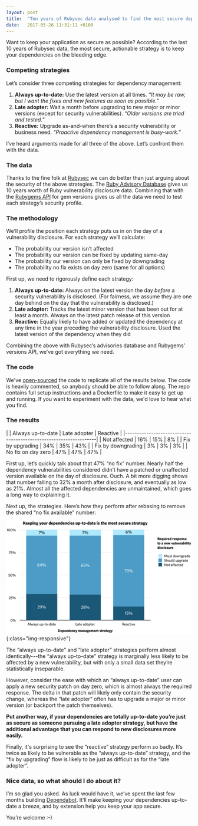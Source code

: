 ```yaml
---
layout: post
title:  "Ten years of Rubysec data analysed to find the most secure dependency strategy"
date:   2017-05-26 11:31:11 +0100
---
```


Want to keep your application as secure as possible? According to the last 10 years of Rubysec data, the most secure, actionable strategy is to keep your dependencies on the bleeding edge.


### Competing strategies

Let’s consider three competing strategies for dependency management:

1. **Always up-to-date:** Use the latest version at all times. _“It may be raw, but I want the fixes and new features as soon as possible.”_
2. **Late adopter:** Wait a month before upgrading to new major or minor versions (except for security vulnerabilities). _“Older versions are tried and tested.”_
3. **Reactive:** Upgrade as-and-when there’s a security vulnerability or business need. _“Proactive dependency management is busy-work.”_

I’ve heard arguments made for all three of the above. Let’s confront them with the data.


### The data

Thanks to the fine folk at [Rubysec][rubysec] we can do better than just arguing about the security of the above strategies. The [Ruby Advisory Database][ruby-advisory-db] gives us 10 years worth of Ruby vulnerability disclosure data. Combining that with the [Rubygems API][rubygems-api] for gem versions gives us all the data we need to test each strategy’s security profile.


### The methodology

We’ll profile the position each strategy puts us in on the day of a vulnerability disclosure. For each strategy we’ll calculate:

- The probability our version isn’t affected
- The probability our version can be fixed by updating same-day
- The probability our version can only be fixed by downgrading
- The probability no fix exists on day zero (same for all options)

First up, we need to rigorously define each strategy:

1. **Always up-to-date:** Always on the latest version the day _before_ a security vulnerability is disclosed. (For fairness, we assume they are one day behind on the day that the vulnerability is disclosed.)
2. **Late adopter:** Tracks the latest minor version that has been out for at least a month. Always on the latest patch release of this version
3. **Reactive:** Equally likely to have added or updated the dependency at any time in the year preceding the vulnerability disclosure. Used the latest version of the dependency when they did

Combining the above with Rubysec’s advisories database and Rubygems’ versions API, we’ve got everything we need.


### The code

We've [open-sourced][jupyter-notebook] the code to replicate all of the results below. The code is heavily commented, so anybody should be able to follow along. The repo contains full setup instructions and a Dockerfile to make it easy to get up and running. If you want to experiment with the data, we'd love to hear what you find.


### The results

|                    | Always up-to-date | Late adopter | Reactive |
|------------------------------------------------------------------|
| Not affected       | 16%               | 15%          | 8%       |
| Fix by upgrading   | 34%               | 35%          | 43%      |
| Fix by downgrading | 3%                | 3%           | 3%       |
| No fix on day zero | 47%               | 47%          | 47%      |

First up, let’s quickly talk about that 47% “no fix” number. Nearly half the dependency vulnerabilities considered didn’t have a patched or unaffected version available on the day of disclosure. Ouch. A bit more digging shows that number falling to 32% a month after disclosure, and eventually as low as 21%. Almost all the affected dependencies are unmaintained, which goes a long way to explaining it.

Next up, the strategies. Here’s how they perform after rebasing to remove the shared “no fix available” number:

![Dependency management strategy comparison chart](/images/blog/dependency-management-strategy-comparison.png){:class="img-responsive"}

The “always up-to-date” and “late adopter” strategies perform almost identically---the “always up-to-date” strategy is marginally less likely to be affected by a new vulnerability, but with only a small data set they’re statistically inseparable.

However, consider the ease with which an “always up-to-date” user can apply a new security patch on day zero, which is almost always the required response. The delta in that patch will likely only contain the security change, whereas the “late adopter” often has to upgrade a major or minor version (or backport the patch themselves).

**Put another way, if your dependencies are totally up-to-date you’re just as secure as someone pursuing a late adopter strategy, but have the additional advantage that you can respond to new disclosures more easily.**

Finally, it's surprising to see the “reactive” strategy perform so badly. It’s twice as likely to be vulnerable as the “always up-to-date” strategy, and the “fix by upgrading” flow is likely to be just as difficult as for the “late adopter”.

### Nice data, so what should I do about it?

I’m so glad you asked. As luck would have it, we’ve spent the last few months building [Dependabot][dependabot]. It’ll make keeping your dependencies up-to-date a breeze, and by extension help you keep your app secure.

You’re welcome :-)

[rubysec]: https://rubysec.com/
[ruby-advisory-db]: https://github.com/rubysec/ruby-advisory-db
[rubygems-api]: http://guides.rubygems.org/rubygems-org-api/#gem-version-methods
[jupyter-notebook]: https://github.com/dependabot/gem-vulnerability-analysis/blob/master/notebooks/vulnerability-analysis.ipynb
[dependabot]: https://dependabot.com/

